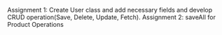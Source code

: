 Assignment 1: Create User class and add necessary fields and develop CRUD operation(Save, Delete, Update, Fetch).
Assignment 2: saveAll for Product Operations

